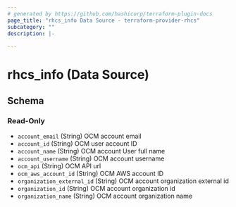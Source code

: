 ```yaml
---
# generated by https://github.com/hashicorp/terraform-plugin-docs
page_title: "rhcs_info Data Source - terraform-provider-rhcs"
subcategory: ""
description: |-
  
---
```


# rhcs_info (Data Source)





<!-- schema generated by tfplugindocs -->
## Schema

### Read-Only

- `account_email` (String) OCM account email
- `account_id` (String) OCM user account ID
- `account_name` (String) OCM account User full name
- `account_username` (String) OCM account username
- `ocm_api` (String) OCM API url
- `ocm_aws_account_id` (String) OCM AWS account ID
- `organization_external_id` (String) OCM account organization external id
- `organization_id` (String) OCM account organization id
- `organization_name` (String) OCM account organization name
